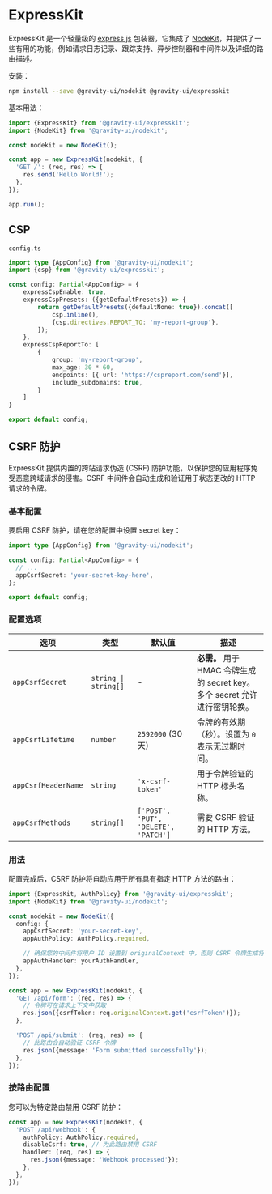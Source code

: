 # ExpressKit

ExpressKit 是一个轻量级的 [express.js](https://expressjs.com/) 包装器，它集成了 [NodeKit](https://github.com/gravity-ui/nodekit)，并提供了一些有用的功能，例如请求日志记录、跟踪支持、异步控制器和中间件以及详细的路由描述。

安装：

```bash
npm install --save @gravity-ui/nodekit @gravity-ui/expresskit
```

基本用法：

```typescript
import {ExpressKit} from '@gravity-ui/expresskit';
import {NodeKit} from '@gravity-ui/nodekit';

const nodekit = new NodeKit();

const app = new ExpressKit(nodekit, {
  'GET /': (req, res) => {
    res.send('Hello World!');
  },
});

app.run();
```

## CSP

`config.ts`

```typescript
import type {AppConfig} from '@gravity-ui/nodekit';
import {csp} from '@gravity-ui/expresskit';

const config: Partial<AppConfig> = {
    expressCspEnable: true,
    expressCspPresets: ({getDefaultPresets}) => {
        return getDefaultPresets({defaultNone: true}).concat([
            csp.inline(),
            {csp.directives.REPORT_TO: 'my-report-group'},
        ]);
    },
    expressCspReportTo: [
        {
            group: 'my-report-group',
            max_age: 30 * 60,
            endpoints: [{ url: 'https://cspreport.com/send'}],
            include_subdomains: true,
        }
    ]
}

export default config;
```

## CSRF 防护

ExpressKit 提供内置的跨站请求伪造 (CSRF) 防护功能，以保护您的应用程序免受恶意跨域请求的侵害。CSRF 中间件会自动生成和验证用于状态更改的 HTTP 请求的令牌。

### 基本配置

要启用 CSRF 防护，请在您的配置中设置 secret key：

```typescript
import type {AppConfig} from '@gravity-ui/nodekit';

const config: Partial<AppConfig> = {
  // ...
  appCsrfSecret: 'your-secret-key-here',
};

export default config;
```

### 配置选项

| 选项              | 类型                 | 默认值                              | 描述                                                                                     |
| ------------------- | -------------------- | ------------------------------------ | ----------------------------------------------------------------------------------------------- |
| `appCsrfSecret`     | `string \| string[]` | -                                    | **必需。** 用于 HMAC 令牌生成的 secret key。多个 secret 允许进行密钥轮换。 |
| `appCsrfLifetime`   | `number`             | `2592000` (30 天)                  | 令牌的有效期（秒）。设置为 `0` 表示无过期时间。                                        |
| `appCsrfHeaderName` | `string`             | `'x-csrf-token'`                     | 用于令牌验证的 HTTP 标头名称。                                                          |
| `appCsrfMethods`    | `string[]`           | `['POST', 'PUT', 'DELETE', 'PATCH']` | 需要 CSRF 验证的 HTTP 方法。                                                      |

### 用法

配置完成后，CSRF 防护将自动应用于所有具有指定 HTTP 方法的路由：

```typescript
import {ExpressKit, AuthPolicy} from '@gravity-ui/expresskit';
import {NodeKit} from '@gravity-ui/nodekit';

const nodekit = new NodeKit({
  config: {
    appCsrfSecret: 'your-secret-key',
    appAuthPolicy: AuthPolicy.required,

    // 确保您的中间件将用户 ID 设置到 originalContext 中，否则 CSRF 令牌生成将失败
    appAuthHandler: yourAuthHandler,
  },
});

const app = new ExpressKit(nodekit, {
  'GET /api/form': (req, res) => {
    // 令牌可在请求上下文中获取
    res.json({csrfToken: req.originalContext.get('csrfToken')});
  },

  'POST /api/submit': (req, res) => {
    // 此路由会自动验证 CSRF 令牌
    res.json({message: 'Form submitted successfully'});
  },
});
```

### 按路由配置

您可以为特定路由禁用 CSRF 防护：

```typescript
const app = new ExpressKit(nodekit, {
  'POST /api/webhook': {
    authPolicy: AuthPolicy.required,
    disableCsrf: true, // 为此路由禁用 CSRF
    handler: (req, res) => {
      res.json({message: 'Webhook processed'});
    },
  },
});
```